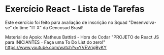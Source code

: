 # Exercício React - Lista de Tarefas

Este exercício foi feito para avaliação de inscrição no Squad "Desenvolva-se" do time "IT X" da Cencosud Brasil!

Material de Apoio:
Matheus Battisti - Hora de Codar
"PROJETO de React JS para INICIANTES - Faça uma To Do List do zero!"
https://www.youtube.com/watch?v=YVEVrigByKY